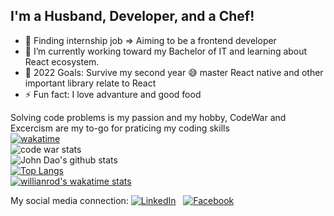<!-- <p align="center">
<img src="./src/loop space.webp"></img>
</p> -->

## I'm a Husband, Developer, and a Chef!
- 🔭 Finding internship job => Aiming to be a frontend developer
- 🌱 I’m currently working toward my Bachelor of IT and learning about React ecosystem.
- 🥅 2022 Goals: Survive my second year 😅 master React native and other important library relate to React 
- ⚡ Fun fact: I love advanture and good food

Solving code problems is my passion and my hobby, CodeWar and Excercism are my to-go for praticing my coding skills  
[![wakatime](https://wakatime.com/badge/user/60813c76-42fc-476f-b359-c74a18ebfcdd.svg)](https://wakatime.com/@60813c76-42fc-476f-b359-c74a18ebfcdd)<br/>
![code war stats](https://www.codewars.com/users/johndao1005/badges/large)
<br/>
![John Dao's github stats](https://github-readme-stats.vercel.app/api?username=johndao1005&show_icons=true&theme=tokyonight)
<br/>
[![Top Langs](https://github-readme-stats.vercel.app/api/top-langs/?username=johndao1005)](https://github.com/anuraghazra/github-readme-stats)
<br/>
[![willianrod's wakatime stats](https://github-readme-stats.vercel.app/api/wakatime/?username=johndao1005)](https://github.com/anuraghazra/github-readme-stats)

My social media connection:
  <a href="https://www.linkedin.com/in/mrjohndao/" ><img src="https://img.shields.io/badge/LinkedIn-%230077B5.svg?&style=flat-square&logo=linkedin&logoColor=white" alt="LinkedIn"></a> &nbsp; 
<a href="https://www.facebook.com/John.dao95" ><img src="https://img.shields.io/badge/Facebook-%231877F2.svg?&style=flat-square&logo=facebook&logoColor=white" alt="Facebook"></a>  <br>
